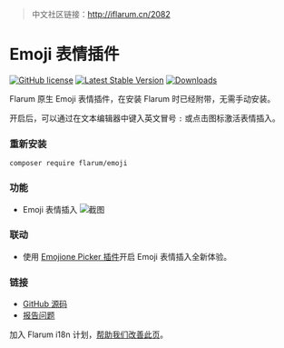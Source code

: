 > 中文社区链接：http://iflarum.cn/2082

# Emoji 表情插件

[![GitHub license](https://img.shields.io/github/license/flarum/emoji?color=blue)](https://github.com/flarum/emoji/blob/master/LICENSE) [![Latest Stable Version](https://img.shields.io/packagist/v/flarum/emoji.svg)](https://packagist.org/packages/flarum/emoji) [![Downloads](https://img.shields.io/packagist/dt/flarum/emoji.svg)](https://packagist.org/packages/flarum/emoji)

Flarum 原生 Emoji 表情插件，在安装 Flarum 时已经附带，无需手动安装。

开启后，可以通过在文本编辑器中键入英文冒号 `:` 或点击图标激活表情插入。

### 重新安装

```
composer require flarum/emoji
```

### 功能

- Emoji 表情插入
![截图](https://s1.ax1x.com/2020/08/11/aOXHOS.png)

### 联动
- 使用 [Emojione Picker 插件](http://iflarum.cn/1213)开启 Emoji 表情插入全新体验。

### 链接
- [GitHub 源码](https://github.com/flarum/emoji)
- [报告问题](https://github.com/flarum/emoji/issues)

加入 Flarum i18n 计划，[帮助我们改善此页](https://github.com/Flarum-i18n/extension-release-posts-zh-cn/edit/master/flarum-emoji.md)。